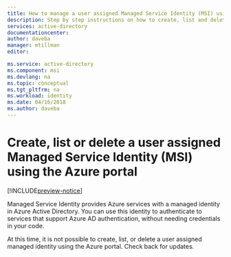 ```yaml
---
title: How to manage a user assigned Managed Service Identity (MSI) using the Azure portal
description: Step by step instructions on how to create, list and delete a user assigned managed service Identity.
services: active-directory
documentationcenter: 
author: daveba
manager: mtillman
editor: 

ms.service: active-directory
ms.component: msi
ms.devlang: na
ms.topic: conceptual
ms.tgt_pltfrm: na
ms.workload: identity
ms.date: 04/16/2018
ms.author: daveba
---
```


# Create, list or delete a user assigned Managed Service Identity (MSI) using the Azure portal

[!INCLUDE[preview-notice](~/includes/active-directory-msi-preview-notice-ua.md)]

Managed Service Identity provides Azure services with a managed identity in Azure Active Directory. You can use this identity to authenticate to services that support Azure AD authentication, without needing credentials in your code. 

At this time, it is not possible to create, list, or delete a user assigned managed identity using the Azure portal.  Check back for updates.